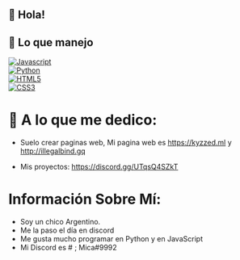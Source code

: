 ## 👋 Hola!

## 🌱 Lo que manejo

[![Javascript](https://img.shields.io/badge/-Javascript-ffff00?style=for-the-badge&labelColor=black&logo=javascript&logoColor=61DBF)](https://developer.mozilla.org/es/docs/Web/JavaScript)
<br>
[![Python](https://img.shields.io/badge/-Python-245f7d?style=for-the-badge&labelColor=black&logo=python&logoColor=61DBF)](https://www.python.org/)
<br/>
[![HTML5](https://img.shields.io/badge/-HTML5-cc770e?style=for-the-badge&labelColor=black&logo=html5&logoColor=61DBF)](https://html5.org/)
<br/>
[![CSS3](https://img.shields.io/badge/-CSS3-2965f1?style=for-the-badge&labelColor=black&logo=css3&logoColor=61DBF)](http://css3.com/)


# 🥀 A lo que me dedico:

- Suelo crear paginas web, Mi pagina web es https://kyzzed.ml y http://illegalbind.gq 


- Mis proyectos: https://discord.gg/UTqsQ4SZkT


# Información Sobre Mí:

- Soy un chico Argentino.
- Me la paso el día en discord
- Me gusta mucho programar en Python y en JavaScript
- Mi Discord es # ; Mica#9992
